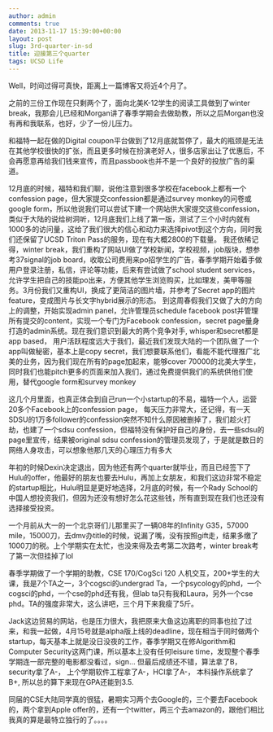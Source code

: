```yaml
---
author: admin
comments: true
date: 2013-11-17 15:39:00+00:00
layout: post
slug: 3rd-quarter-in-sd
title: 迎接第三个quarter
tags: UCSD Life
---
```

Well，时间过得可真快，距离上一篇博客又将近4个月了。

之前的三份工作现在只剩两个了，面向北美K-12学生的阅读工具做到了winter break，我那会儿已经和Morgan讲了春季学期会去做助教，所以之后Morgan也没有再和我联系，也好，少了一份儿压力。

和福特一起在做的Digital coupon平台做到了12月底就暂停了，最大的瓶颈是无法在其他学校很快的扩张，而且更多时候在扮演老好人，很多店家出让了优惠后，不会再愿意再给我们钱来宣传，而且passbook也并不是一个良好的投放广告的渠道。

12月底的时候，福特和我们聊，说他注意到很多学校在facebook上都有一个confession page，但大家提交confession都是通过survey monkey的问卷或google form，所以他说我们可以尝试下建一个网站供大家提交这些confession，类似于大陆的说给树洞听，12月底我们上线了第一版，测试了三个小时内就有1000多的访问量，这给了我们很大的信心和动力来选择pivot到这个方向，同时我们还保留了UCSD Triton Pass的服务，现在有大概2800的下载量。 我还依稀记得，winter break，我们重构了网站UI做了学校新闻，学校视频，job版块，想参考37signal的job board，收取公司费用来po招学生的广告，春季学期开始着手做用户登录注册，私信，评论等功能，后来有尝试做了school student services，允许学生把自己的技能po出来，方便其他学生浏览购买，比如理发，美甲等服务。3月份我们又重构UI，换成了更简洁的图片墙，并参考了Secret app的图片feature，变成图片与长文字hybrid展示的形态。 到这周春假我们又做了大的方向上的调整，开始实现admin panel，允许管理员schedule facebook post并管理所有提交的content，实现一个专门为Facebook confession，secret page量身打造的admin系统。现在我们意识到最大的两个竞争对手, whisper和secret都是app based， 用户活跃程度远大于我们，最近我们发现大陆的一个团队做了一个app叫做秘密，基本上是copy secret，我们想要联系他们，看能不能代理推广北美的业务，因为我们现在所有的page加起来，能够cover 70000的北美大学生，同时我们也能pitch更多的页面来加入我们，通过免费提供我们的系统供他们使用，替代google form和survey monkey

这几个月里面，也真正体会到自己run一个小startup的不易，福特一个人，运营20多个Facebook上的confession page， 每天压力非常大，还记得，有一天SDSU的1万多follower的confession突然不知什么原因被删掉了，我们趁火打劫，也建了一个sdsu confession，但福特没有保护好自己的身份，去一些sdsu的page里宣传，结果被original sdsu confession的管理员发现了，于是就是数日的网络人身攻击，可以想象他那几天的心理压力有多大

年初的时候Dexin决定退出，因为他还有两个quarter就毕业，而且已经签下了Hulu的offer，他最好的朋友也要去Hulu，再加上女朋友，和我们这边非常不稳定的startup相比，Hulu明显是更好地选择，2月底的时候，有一个Rady School的中国人想投资我们，但因为还没有想好怎么花这些钱，所有直到现在我们也还没有选择接受投资。

一个月前从大一的一个北京哥们儿那里买了一辆08年的Infinity G35，57000 mile，15000刀，去dmv办title的时候，说漏了嘴，没有按照gift走，结果多缴了1000刀的税。上个学期实在太忙，也没来得及去考第二次路考，winter break考了第一次但挂掉了lol

春季学期做了一个学期的助教，CSE 170/CogSci 120 人机交互，200+学生的大课，我是7个TA之一，3个cogsci的undergrad Ta，一个psycology的phd，一个cogsci的phd，一个cse的phd还有我，但lab ta只有我和Laura，另外一个cse phd。TA的强度非常大，这么讲吧，三个月下来我瘦了5斤。

Jack这边贸易的网站，也是压力很大，我把原来大鱼这边离职的同事也拉了过来，和我一起做，4月15号就是alpha版上线的deadline，现在相当于同时做两个startup，每天基本上就是没日没夜的工作，春季学期又在修Algorithm和Computer Security这两门课，所以基本上没有任何leisure time，发现整个春季学期连一部完整的电影都没看过，sign... 但最后成绩还不错，算法拿了B，security拿了A-， 上个学期软件工程拿了A-，HCI拿了A-， 本科操作系统拿了B+, 所以总的算下来现在GPA还能到3.5.

同届的CSE大陆同学真的很猛，暑期实习两个去Google的，三个要去Facebook的，两个拿到Apple offer的，还有一个twitter，两三个去amazon的，跟他们相比我真的算是最特立独行的了。。。。

